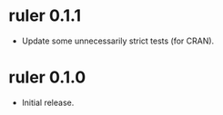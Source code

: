 # ruler 0.1.1

* Update some unnecessarily strict tests (for CRAN).

# ruler 0.1.0

* Initial release.
